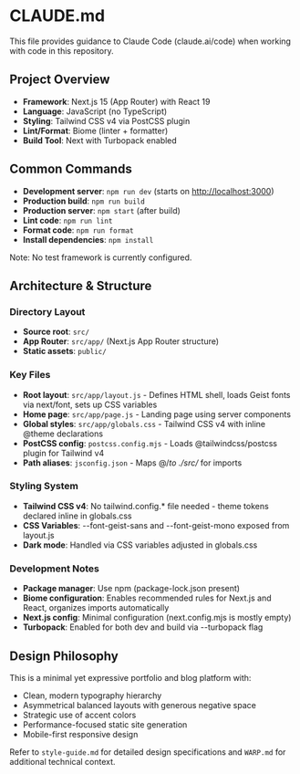 # CLAUDE.md

This file provides guidance to Claude Code (claude.ai/code) when working with code in this repository.

## Project Overview

- **Framework**: Next.js 15 (App Router) with React 19
- **Language**: JavaScript (no TypeScript)
- **Styling**: Tailwind CSS v4 via PostCSS plugin
- **Lint/Format**: Biome (linter + formatter)
- **Build Tool**: Next with Turbopack enabled

## Common Commands

- **Development server**: `npm run dev` (starts on <http://localhost:3000>)
- **Production build**: `npm run build`
- **Production server**: `npm start` (after build)
- **Lint code**: `npm run lint`
- **Format code**: `npm run format`
- **Install dependencies**: `npm install`

Note: No test framework is currently configured.

## Architecture & Structure

### Directory Layout

- **Source root**: `src/`
- **App Router**: `src/app/` (Next.js App Router structure)
- **Static assets**: `public/`

### Key Files

- **Root layout**: `src/app/layout.js` - Defines HTML shell, loads Geist fonts via next/font, sets up CSS variables
- **Home page**: `src/app/page.js` - Landing page using server components
- **Global styles**: `src/app/globals.css` - Tailwind CSS v4 with inline @theme declarations
- **PostCSS config**: `postcss.config.mjs` - Loads @tailwindcss/postcss plugin for Tailwind v4
- **Path aliases**: `jsconfig.json` - Maps @/*to ./src/* for imports

### Styling System

- **Tailwind CSS v4**: No tailwind.config.* file needed - theme tokens declared inline in globals.css
- **CSS Variables**: --font-geist-sans and --font-geist-mono exposed from layout.js
- **Dark mode**: Handled via CSS variables adjusted in globals.css

### Development Notes

- **Package manager**: Use npm (package-lock.json present)
- **Biome configuration**: Enables recommended rules for Next.js and React, organizes imports automatically
- **Next.js config**: Minimal configuration (next.config.mjs is mostly empty)
- **Turbopack**: Enabled for both dev and build via --turbopack flag

## Design Philosophy

This is a minimal yet expressive portfolio and blog platform with:

- Clean, modern typography hierarchy
- Asymmetrical balanced layouts with generous negative space
- Strategic use of accent colors
- Performance-focused static site generation
- Mobile-first responsive design

Refer to `style-guide.md` for detailed design specifications and `WARP.md` for additional technical context.
